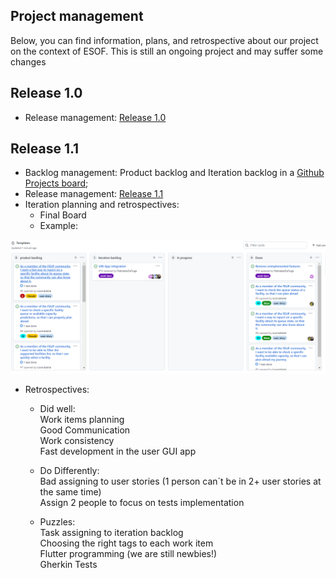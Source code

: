 ## Project management

Below, you can find information, plans, and retrospective about our project on the context of ESOF. This is still an ongoing project and may suffer some changes

## Release 1.0
* Release management: [Release 1.0](https://github.com/LEIC-ES-2021-22/2LEIC15T2/releases/tag/v1.0)

## Release 1.1
* Backlog management: Product backlog and Iteration backlog in a [Github Projects board](https://github.com/LEIC-ES-2021-22/templates/projects/1);
* Release management: [Release 1.1](https://github.com/LEIC-ES-2021-22/2LEIC15T2/releases/tag/v1.1)
* Iteration planning and retrospectives: 
  * Final Board
  * Example:
 <p align="center" justify="center">
  <img src="../images/iteration1.PNG"/>
</p>
 
  * Retrospectives: 
     * Did well: </br>
           Work items planning</br>
           Good Communication</br>
           Work consistency</br>
           Fast development in the user GUI app </br>
           
     * Do Differently:</br>
           Bad assigning to user stories (1 person can´t be in 2+ user stories at the same time)</br>
           Assign 2 people to focus on tests implementation </br>
        
         
     * Puzzles: </br>
           Task assigning to iteration backlog </br>
           Choosing the right tags to each work item</br>
           Flutter programming (we are still newbies!) </br>
           Gherkin Tests</br>
         
